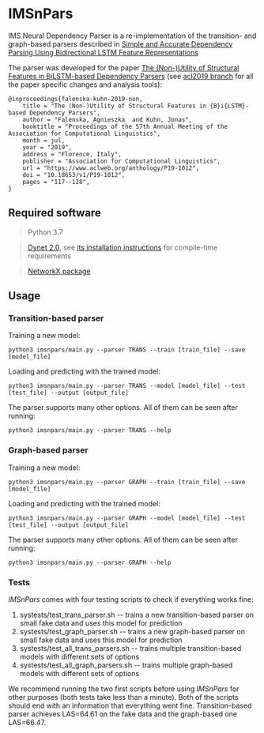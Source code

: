 # IMSnPars

IMS Neural Dependency Parser is a re-implementation of the transition- and graph-based parsers described in [Simple and Accurate Dependency Parsing
Using Bidirectional LSTM Feature Representations](https://aclweb.org/anthology/Q16-1023)

The parser was developed for the paper [The (Non-)Utility of Structural Features in BiLSTM-based
Dependency Parsers](https://www.aclweb.org/anthology/P19-1012) (see [acl2019 branch](https://github.com/AgnieszkaFalenska/IMSnPars/tree/acl2019) for all the paper specific changes and analysis tools):

```
@inproceedings{falenska-kuhn-2019-non,
    title = "The (Non-)Utility of Structural Features in {B}i{LSTM}-based Dependency Parsers",
    author = "Falenska, Agnieszka  and Kuhn, Jonas",
    booktitle = "Proceedings of the 57th Annual Meeting of the Association for Computational Linguistics",
    month = jul,
    year = "2019",
    address = "Florence, Italy",
    publisher = "Association for Computational Linguistics",
    url = "https://www.aclweb.org/anthology/P19-1012",
    doi = "10.18653/v1/P19-1012",
    pages = "117--128",
}
```

## Required software

> Python 3.7

> [Dynet 2.0](http://dynet.io/), see [its installation instructions](https://github.com/clab/dynet/#installation) for compile-time requirements

> [NetworkX package](https://networkx.github.io/)

## Usage

### Transition-based parser

Training a new model:
```
python3 imsnpars/main.py --parser TRANS --train [train_file] --save [model_file]
```

Loading and predicting with the trained model:
```
python3 imsnpars/main.py --parser TRANS --model [model_file] --test  [test_file] --output [output_file]
```

The parser supports many other options. All of them can be seen after running:
```
python3 imsnpars/main.py --parser TRANS --help
```

### Graph-based parser

Training a new model:
```
python3 imsnpars/main.py --parser GRAPH --train [train_file] --save [model_file]
```

Loading and predicting with the trained model:
```
python3 imsnpars/main.py --parser GRAPH --model [model_file] --test  [test_file] --output [output_file]
```

The parser supports many other options. All of them can be seen after running:
```
python3 imsnpars/main.py --parser GRAPH --help
```

### Tests

*IMSnPars* comes with four testing scripts to check if everything works fine:
1. systests/test_trans_parser.sh -- trains a new transition-based parser on small fake data and uses this model for prediction
2. systests/test_graph_parser.sh -- trains a new graph-based parser on small fake data and uses this model for prediction
3. systests/test_all_trans_parsers.sh -- trains multiple transition-based models with different sets of options
4. systests/test_all_graph_parsers.sh -- trains multiple graph-based models with different sets of options

We recommend running the two first scripts before using *IMSnPars* for other purposes (both tests take less than a minute). Both of the scripts should end with an information that everything went fine. Transition-based parser achieves LAS=64.61 on the fake data and the graph-based one LAS=66.47.
